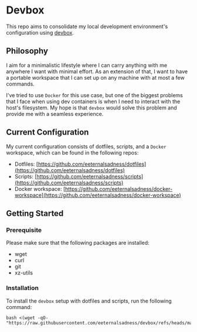 # Devbox

This repo aims to consolidate my local development environment's configuration using [devbox](https://www.jetify.com/docs/devbox/).

## Philosophy

I aim for a minimalistic lifestyle where I can carry anything with me anywhere I want with minimal effort. As an extension of that, I want to have a portable workspace that I can set up on any machine with at most a few commands.

I've tried to use `Docker` for this use case, but one of the biggest problems that I face when using dev containers is when I need to interact with the host's filesystem. My hope is that `devbox` would solve this problem and provide me with a seamless experience.

## Current Configuration

My current configuration consists of dotfiles, scripts, and a `Docker` workspace, which can be found in the following repos:

- Dotfiles: [https://github.com/eeternalsadness/dotfiles](https://github.com/eeternalsadness/dotfiles)
- Scripts: [https://github.com/eeternalsadness/scripts](https://github.com/eeternalsadness/scripts)
- Docker workspace: [https://github.com/eeternalsadness/docker-workspace](https://github.com/eeternalsadness/docker-workspace)

## Getting Started

### Prerequisite

Please make sure that the following packages are installed:

- wget
- curl
- git
- xz-utils

### Installation

To install the `devbox` setup with dotfiles and scripts, run the following command:

```shell
bash <(wget -qO- "https://raw.githubusercontent.com/eeternalsadness/devbox/refs/heads/main/init.sh")
```
